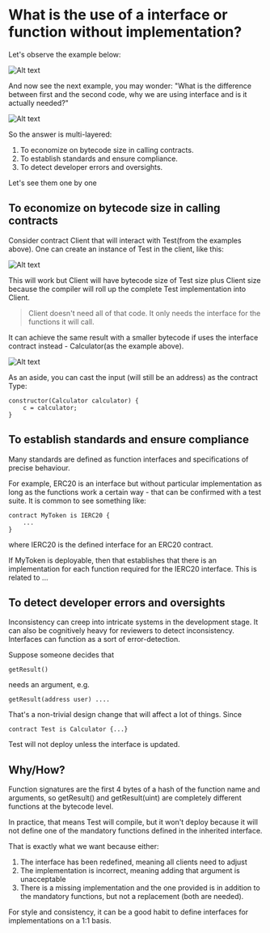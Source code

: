 # What is the use of a interface or function without implementation?

Let's observe the example below:

![Alt text](<../Frequently asked questions/image/What is the use of a interface or function without implementation/withInterfaceExample.png>)

And now see the next example, you may wonder: "What is the difference between first and the second code, why we are using interface and is it actually needed?"

![Alt text](<../Frequently asked questions/image/What is the use of a interface or function without implementation/withoutInterfaceExample.png>)

So the answer is multi-layered:

1. To economize on bytecode size in calling contracts.
2. To establish standards and ensure compliance.
3. To detect developer errors and oversights.

Let's see them one by one

## To economize on bytecode size in calling contracts

Consider contract Client that will interact with Test(from the examples above). One can create an instance of Test in the client, like this:

![Alt text](<../Frequently asked questions/image/What is the use of a interface or function without implementation/instanceOfTestContract.png>)

This will work but Client will have bytecode size of Test size plus Client size because the compiler will roll up the complete Test implementation into Client.

> Client doesn't need all of that code. It only needs the interface for the functions it will call.

It can achieve the same result with a smaller bytecode if uses the interface contract instead - Calculator(as the example above).

![Alt text](<../Frequently asked questions/image/What is the use of a interface or function without implementation/CalculatorInterface.png>)

As an aside, you can cast the input (will still be an address) as the contract Type:

```
constructor(Calculator calculator) {
    c = calculator;
}
```

## To establish standards and ensure compliance

Many standards are defined as function interfaces and specifications of precise behaviour.

For example, ERC20 is an interface but without particular implementation as long as the functions work a certain way - that can be confirmed with a test suite. It is common to see something like:

```
contract MyToken is IERC20 {
    ...
}
```

where IERC20 is the defined interface for an ERC20 contract.

If MyToken is deployable, then that establishes that there is an implementation for each function required for the IERC20 interface. This is related to ...

## To detect developer errors and oversights

Inconsistency can creep into intricate systems in the development stage. It can also be cognitively heavy for reviewers to detect inconsistency. Interfaces can function as a sort of error-detection.

Suppose someone decides that

```
getResult() 
```

needs an argument, e.g.

```
getResult(address user) .... 
```

That's a non-trivial design change that will affect a lot of things. Since

```
contract Test is Calculator {...}
```

Test will not deploy unless the interface is updated.

## Why/How?

Function signatures are the first 4 bytes of a hash of the function name and arguments, so getResult() and getResult(uint) are completely different functions at the bytecode level.

In practice, that means Test will compile, but it won't deploy because it will not define one of the mandatory functions defined in the inherited interface.

That is exactly what we want because either:

1. The interface has been redefined, meaning all clients need to adjust
2. The implementation is incorrect, meaning adding that argument is unacceptable
3. There is a missing implementation and the one provided is in addition to the mandatory functions, but not a replacement (both are needed).

For style and consistency, it can be a good habit to define interfaces for implementations on a 1:1 basis.
